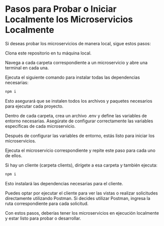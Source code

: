 # Pasos para Probar o Iniciar Localmente los Microservicios Localmente
Si deseas probar los microservicios de manera local, sigue estos pasos:

Clona este repositorio en tu máquina local.

Navega a cada carpeta correspondiente a un microservicio y abre una terminal en cada una.

Ejecuta el siguiente comando para instalar todas las dependencias necesarias:


```bash
npm i
```

Esto asegurará que se instalen todos los archivos y paquetes necesarios para ejecutar cada proyecto.

Dentro de cada carpeta, crea un archivo .env y define las variables de entorno necesarias. Asegúrate de configurar correctamente las variables específicas de cada microservicio.

Después de configurar las variables de entorno, estás listo para iniciar los microservicios.

Ejecuta el microservicio correspondiente y repite este paso para cada uno de ellos.

Si hay un cliente (carpeta clients), dirígete a esa carpeta y también ejecuta:

```bash
npm i
```

Esto instalará las dependencias necesarias para el cliente.

Puedes optar por ejecutar el cliente para ver las vistas o realizar solicitudes directamente utilizando Postman. Si decides utilizar Postman, ingresa la ruta correspondiente para cada solicitud.

Con estos pasos, deberías tener los microservicios en ejecución localmente y estar listo para probar o desarrollar.